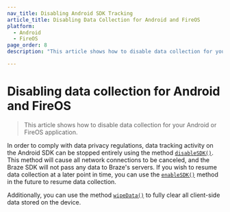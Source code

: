 ```yaml
---
nav_title: Disabling Android SDK Tracking
article_title: Disabling Data Collection for Android and FireOS
platform: 
  - Android
  - FireOS
page_order: 8
description: "This article shows how to disable data collection for your Android or FireOS application."

---
```


# Disabling data collection for Android and FireOS

> This article shows how to disable data collection for your Android or FireOS application.

In order to comply with data privacy regulations, data tracking activity on the Android SDK can be stopped entirely using the method [`disableSDK()`][1]. This method will cause all network connections to be canceled, and the Braze SDK will not pass any data to Braze's servers. If you wish to resume data collection at a later point in time, you can use the [`enableSDK()`][2] method in the future to resume data collection.

Additionally, you can use the method [`wipeData()`][3] to fully clear all client-side data stored on the device.

[1]: https://braze-inc.github.io/braze-android-sdk/kdoc/braze-android-sdk/com.braze/-braze/-companion/disable-sdk.html
[2]: https://braze-inc.github.io/braze-android-sdk/kdoc/braze-android-sdk/com.braze/-braze/-companion/enable-sdk.html
[3]: https://braze-inc.github.io/braze-android-sdk/kdoc/braze-android-sdk/com.braze/-braze/-companion/wipe-data.html

